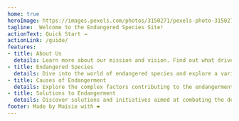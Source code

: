 ```yaml
---
home: true
heroImage: https://images.pexels.com/photos/3150271/pexels-photo-3150271.jpeg?auto=compress&cs=tinysrgb&w=1260&h=750&dpr=2
tagline:  Welcome to the Endangered Species Site!
actionText: Quick Start →
actionLink: /guide/
features:
- title: About Us
  details: Learn more about our mission and vision. Find out what drives us to raise awareness about endangered species and why conservation efforts are crucial for the future of our planet. Discover how you can get involved and make a difference.
- title: Endangered Species
  details: Dive into the world of endangered species and explore a variety of fascinating creatures. From iconic mammals to lesser-known amphibians and insects, learn about their unique characteristics, habitats, and the threats they face. Discover what you can do to help protect these vulnerable species.
- title: Causes of Endangerment
  details: Explore the complex factors contributing to the endangerment of species worldwide. From habitat loss and pollution to poaching and climate change, delve into the main causes threatening the survival of animals and plants. Gain insights into the interconnectedness of these issues and their impact on ecosystems.
- title: Solutions to Endangerment
  details: Discover solutions and initiatives aimed at combating the decline of endangered species. Explore conservation strategies such as habitat preservation, captive breeding programs, and international treaties. Learn about successful conservation stories and how individuals, organizations, and governments are working together to protect biodiversity.
footer: Made by Maisie with ❤️
---
```

